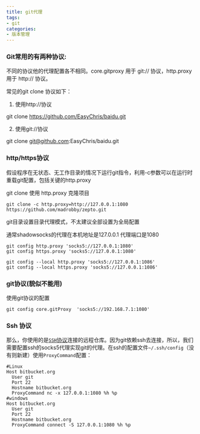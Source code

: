 ```yaml
---
title: git代理
tags: 
- git
categories:
- 版本管理
---
```


### Git常用的有两种协议:

不同的协议他的代理配置各不相同。core.gitproxy 用于 git:// 协议，http.proxy 用于 http:// 协议。

常见的git clone 协议如下：

1. 使用http://协议

git clone https://github.com/EasyChris/baidu.git

2. 使用git://协议

git clone git@github.com:EasyChris/baidu.git

### http/https协议

假设程序在无状态、无工作目录的情况下运行git指令，利用-c参数可以在运行时重载git配置，包括关键的http.proxy

git clone 使用 http.proxy 克隆项目

```
git clone -c http.proxy=http://127.0.0.1:1080 https://github.com/madrobby/zepto.git
```

git目录设置目录代理模式，不太建议全部设置为全局配置

通常shadowsocks的代理在本机地址是127.0.0.1 代理端口是1080

```
git config http.proxy 'socks5://127.0.0.1:1080'
git config https.proxy 'socks5://127.0.0.1:1080'

git config --local http.proxy 'socks5://127.0.0.1:1086' 
git config --local https.proxy 'socks5://127.0.0.1:1086'
```



### git协议(貌似不能用)

使用git协议的配置

```
git config core.gitProxy  'socks5://192.168.7.1:1080'
```

### Ssh 协议

那么，你使用的是[`SSH`协议](http://git-scm.com/book/en/v2/Git-on-the-Server-The-Protocols#The-SSH-Protocol)连接的远程仓库。因为git依赖ssh去连接，所以，我们需要配置ssh的socks5代理实现git的代理。在ssh的配置文件`~/.ssh/config`（没有则新建）使用`ProxyCommand`配置：

```
#Linux
Host bitbucket.org
  User git
  Port 22
  Hostname bitbucket.org
  ProxyCommand nc -x 127.0.0.1:1080 %h %p
#windows
Host bitbucket.org
  User git
  Port 22
  Hostname bitbucket.org
  ProxyCommand connect -S 127.0.0.1:1080 %h %p
```